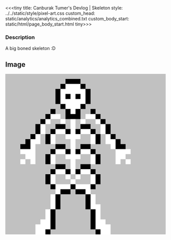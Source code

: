 <<<tiny
title: Canburak Tumer's Devlog | Skeleton
style: ../../static/style/pixel-art.css
custom_head: static/analytics/analytics_combined.txt
custom_body_start: static/html/page_body_start.html
tiny>>>

### Description
A big boned skeleton :D

## Image
![art](../../static/pixel-art/Skeleton-v1.gif)